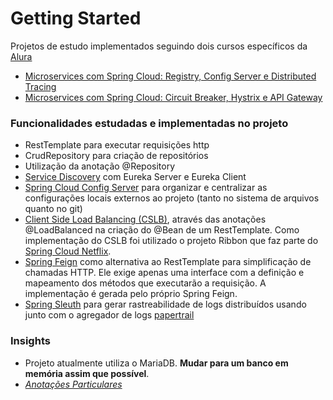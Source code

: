 # Getting Started
Projetos de estudo implementados seguindo dois cursos específicos da [Alura](https://www.alura.com.br/)
* [Microservices com Spring Cloud: Registry, Config Server e Distributed Tracing](https://cursos.alura.com.br/course/microservices-spring-cloud-service-registry-config-server)
* [Microservices com Spring Cloud: Circuit Breaker, Hystrix e API Gateway](https://cursos.alura.com.br/course/microservices-spring-cloud-circuit-breaker-api-gateway)

### Funcionalidades estudadas e implementadas no projeto
- RestTemplate para executar requisições http
- CrudRepository para criação de repositórios
- Utilização da anotação @Repository
- [Service Discovery](https://spring.io/guides/gs/service-registration-and-discovery/) com Eureka Server e Eureka Client
- [Spring Cloud Config Server](https://cloud.spring.io/spring-cloud-config/reference/html/) para organizar e centralizar as configurações locais externos ao projeto (tanto no sistema de arquivos quanto no git)
- [Client Side Load Balancing (CSLB)](https://spring.io/guides/gs/client-side-load-balancing/), através das anotações @LoadBalanced na criação do @Bean de um RestTemplate. Como implementação do CSLB foi utilizado o projeto Ribbon que faz parte do [Spring Cloud Netflix](https://spring.io/projects/spring-cloud-netflix).
- [Spring Feign](https://cloud.spring.io/spring-cloud-netflix/multi/multi_spring-cloud-feign.html) como alternativa ao RestTemplate para simplificação de chamadas HTTP. Ele exige apenas uma interface com a definição e mapeamento dos métodos que executarão a requisição. A implementação é gerada pelo próprio Spring Feign.
- [Spring Sleuth](https://spring.io/projects/spring-cloud-sleuth) para gerar rastreabilidade de logs distribuídos usando junto com o agregador de logs [papertrail](https://www.papertrail.com/)

### Insights
- Projeto atualmente utiliza o MariaDB. **Mudar para um banco em memória assim que possível**.
- [*Anotações Particulares*](https://docs.google.com/document/d/1sJFI5JYPc9hKKCoQTVgRIni93JC1qe3EI10H_xlIlng/edit)

